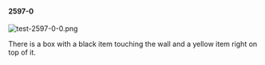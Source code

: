 #### 2597-0
![test-2597-0-0.png](https://github.com/lil-lab/nlvr/raw/master/nlvr/test/images/0/test-2597-0-0.png "test-2597-0-0.png")

There is a box with a black item touching the wall and a yellow item right on top of it.
